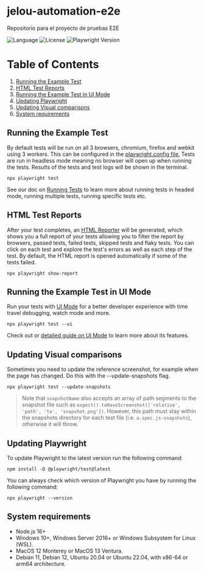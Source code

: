# jelou-automation-e2e
Repositorio para el proyecto de pruebas E2E

![Language](https://img.shields.io/badge/language-JavaScript-yellow) ![License](https://img.shields.io/badge/license-ISC-blue) ![Playwright Version](https://img.shields.io/badge/playwright-1.40.1-blue)

# Table of Contents
1. [Running the Example Test](#running-the-example-test)
2. [HTML Test Reports](#html-test-reports)
3. [Running the Example Test in UI Mode](#running-the-example-test-in-ui-mode)
4. [Updating Playwright](#updating-playwright)
5. [Updating Visual comparisons](#updating-visual-comparisons)
6. [System requirements](#system-requirements)

## Running the Example Test
By default tests will be run on all 3 browsers, chromium, firefox and webkit using 3 workers. This can be configured in the [playwright.config file.](https://playwright.dev/docs/test-configuration) Tests are run in headless mode meaning no browser will open up when running the tests. Results of the tests and test logs will be shown in the terminal.

```
npx playwright test
```

See our doc on [Running Tests](https://playwright.dev/docs/running-tests) to learn more about running tests in headed mode, running multiple tests, running specific tests etc.

## HTML Test Reports
After your test completes, an [HTML Reporter](https://playwright.dev/docs/test-reporters#html-reporter) will be generated, which shows you a full report of your tests allowing you to filter the report by browsers, passed tests, failed tests, skipped tests and flaky tests. You can click on each test and explore the test's errors as well as each step of the test. By default, the HTML report is opened automatically if some of the tests failed.

```
npx playwright show-report
```

## Running the Example Test in UI Mode
Run your tests with [UI Mode](https://playwright.dev/docs/test-ui-mode) for a better developer experience with time travel debugging, watch mode and more.

```
npx playwright test --ui
```

Check out or [detailed guide on UI Mode](https://playwright.dev/docs/test-ui-mode) to learn more about its features.

## Updating Visual comparisons
Sometimes you need to update the reference screenshot, for example when the page has changed. Do this with the --update-snapshots flag.

```
npx playwright test --update-snapshots
```

>Note that `snapshotName` also accepts an array of path segments to the snapshot file such as `expect().toHaveScreenshot(['relative', 'path', 'to', 'snapshot.png'])`. However, this path must stay within the snapshots directory for each test file (i.e. `a.spec.js-snapshots`), otherwise it will throw.

## Updating Playwright
To update Playwright to the latest version run the following command:

```
npm install -D @playwright/test@latest
```

You can always check which version of Playwright you have by running the following command:

```
npx playwright --version
```

## System requirements
* Node.js 16+
* Windows 10+, Windows Server 2016+ or Windows Subsystem for Linux (WSL).
* MacOS 12 Monterey or MacOS 13 Ventura.
* Debian 11, Debian 12, Ubuntu 20.04 or Ubuntu 22.04, with x86-64 or arm64 architecture.